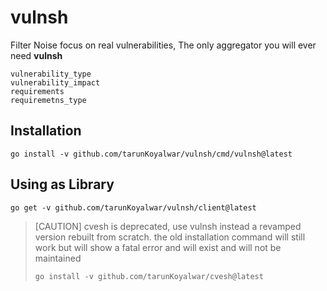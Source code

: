 # vulnsh

Filter Noise focus on real vulnerabilities, The only aggregator you will ever need **vulnsh**

```
vulnerability_type
vulnerability_impact
requirements
requiremetns_type
```

## Installation

```console
go install -v github.com/tarunKoyalwar/vulnsh/cmd/vulnsh@latest
```


## Using as Library

```console
go get -v github.com/tarunKoyalwar/vulnsh/client@latest
```



>[CAUTION]
> cvesh is deprecated, use vulnsh instead a revamped version rebuilt from scratch.
> the old installation command will still work but will show a fatal error and will exist and will not be maintained 
>```console
>go install -v github.com/tarunKoyalwar/cvesh@latest
>```
>